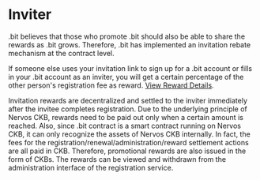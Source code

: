 # Inviter 

.bit believes that those who promote .bit should also be able to share the rewards as .bit grows. Therefore, .bit has implemented an invitation rebate mechanism at the contract level.



If someone else uses your invitation link to sign up for a .bit account or fills in your .bit account as an inviter, you will get a certain percentage of the other person's registration fee as reward. [View Reward Details](build-together.md).



Invitation rewards are decentralized and settled to the inviter immediately after the invitee completes registration. Due to the underlying principle of Nervos CKB, rewards need to be paid out only when a certain amount is reached. Also, since .bit contract is a smart contract running on Nervos CKB, it can only recognize the assets of Nervos CKB internally. In fact, the fees for the registration/renewal/administration/reward settlement actions are all paid in CKB. Therefore, promotional rewards are also issued in the form of CKBs. The rewards can be viewed and withdrawn from the administration interface of the registration service.

